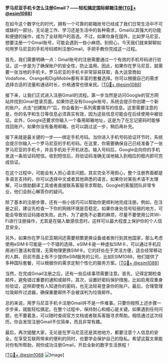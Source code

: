 **罗马尼亚手机卡怎么注册Gmail？——轻松搞定国际邮箱注册[[TG💪+ @esim1088](https://t.me/s/esim1088)]**

在如今这个数字化的时代，拥有一个可靠的邮箱账号已经成了我们日常生活中不可或缺的一部分。无论是工作、学习还是生活中的各种需求，Gmail以其强大的功能和便捷的操作，成为了全球用户的首选。不过，如果你身在国外，比如罗马尼亚，想要注册一个Gmail账号，可能会遇到一些小麻烦。别担心，今天我们就来聊聊如何用罗马尼亚的手机号码顺利注册Gmail，手把手教你完成这一过程。

首先，我们需要明确一点：Gmail账号的注册需要通过一个有效的手机号码进行验证。这一步是为了确保账户的安全性，防止滥用。因此，如果你在罗马尼亚，就需要一张当地的手机卡。罗马尼亚的手机卡非常容易获取，各大运营商如Vodafone、Orange和DigiMobile都有丰富的套餐选择。你可以根据自己的需求选择合适的流量和通话时长，价格通常也很亲民。[[TG💪+ @esim1088](https://t.me/s/esim1088)]

接下来，让我们正式进入注册Gmail的流程。第一步当然是访问Google的官方网站并找到Gmail登录页面。如果你还没有Google账号，系统会提示你创建一个新的账户。点击“创建账户”后，你会看到一系列需要填写的信息。这里需要注意的是，你的名字和生日等信息必须真实有效，因为这些信息可能会在后续使用中被验证。此外，Google还要求你输入一个备用邮箱地址，这是为了在忘记密码时能够找回账户。如果你没有备用邮箱，也可以跳过这一步，稍后再补充。

接下来就是最关键的一步——绑定手机号码。当你进入手机号码验证环节时，系统会提示你输入一个罗马尼亚的手机号码。在这里，你需要确保自己已经准备了一张罗马尼亚的手机卡，并且手机处于开机状态。输入号码后，Google会向你的手机发送一条验证码短信。收到短信后，将验证码准确无误地输入到相应的框内即可完成验证。

在这个过程中，可能会有人担心语言问题。其实完全不用担心，整个注册界面都是多语言支持的，你可以选择中文或者其他熟悉的语言。如果你对某些术语不太理解，可以借助翻译工具或者直接联系客服寻求帮助。Google的客服团队非常专业，他们会耐心解答你的疑问。

除了基本的注册步骤，还有一些小技巧可以帮助你更顺利地完成注册。例如，在注册之前，建议先检查一下你的网络环境是否稳定。如果你身处信号较弱的地方，可能会导致验证码接收失败。此外，为了避免不必要的麻烦，尽量不要使用公共Wi-Fi进行注册操作，尤其是在输入敏感信息时。这样可以最大程度上保护你的个人信息安全。

另外，如果你在罗马尼亚期间还需要频繁更换设备或者旅行到其他国家，那么考虑使用eSIM卡可能是一个不错的选择。eSIM卡是一种虚拟SIM卡，可以通过手机应用进行激活和管理，无需物理更换SIM卡。它的好处在于灵活方便，适合经常移动的人群。目前市面上有不少提供eSIM服务的公司，比如ESIM1088，他们提供了多种国际套餐，可以根据你的需求定制个性化的服务方案。[[TG💪+ @esim1088](https://t.me/s/esim1088)]

当然，在完成Gmail注册之后，还有一些后续事项需要注意。首先，记得定期检查邮件，避免错过重要的通知或邮件。其次，设置好密码保护措施，比如启用双重身份验证，这样即使有人知道你的密码，也无法轻易登录你的账户。最后，合理管理垃圾邮件过滤器，确保重要邮件不会被误判为垃圾邮件。

总的来说，用罗马尼亚手机卡注册Gmail并不是一件难事。只要你按照上述步骤一步步来，就能轻松搞定。在整个过程中，保持耐心和细心是关键。如果遇到任何问题，也不要着急，可以随时查阅官方文档或者联系客服寻求帮助。相信通过这次经历，你会发现注册Gmail不仅简单，而且非常有趣。

最后，再次提醒大家，无论是在罗马尼亚还是其他地方，都要注意个人信息的安全。在享受互联网带来的便利的同时，也要学会保护自己的隐私。希望这篇文章能对你有所帮助，祝你成功注册Gmail，开启全新的数字生活旅程！

[[TG💪+ @esim1088](https://t.me/s/esim1088) ![Image](https://i.postimg.cc/4NQfJmqS/Snipaste-2025-05-13-00-14-12.png)]